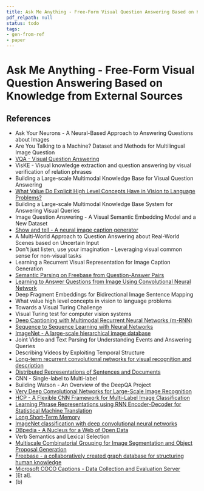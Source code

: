 ```yaml
---
title: Ask Me Anything - Free-Form Visual Question Answering Based on Knowledge from External Sources
pdf_relpath: null
status: todo
tags:
- gen-from-ref
- paper
---
```


# Ask Me Anything - Free-Form Visual Question Answering Based on Knowledge from External Sources

## References

- Ask Your Neurons - A Neural-Based Approach to Answering Questions about Images
- Are You Talking to a Machine? Dataset and Methods for Multilingual Image Question
- [VQA - Visual Question Answering](./vqa-visual-question-answering.md)
- VisKE - Visual knowledge extraction and question answering by visual verification of relation phrases
- Building a Large-scale Multimodal Knowledge Base for Visual Question Answering
- [What Value Do Explicit High Level Concepts Have in Vision to Language Problems?](./what-value-do-explicit-high-level-concepts-have-in-vision-to-language-problems.md)
- Building a Large-scale Multimodal Knowledge Base System for Answering Visual Queries
- Image Question Answering - A Visual Semantic Embedding Model and a New Dataset
- [Show and tell - A neural image caption generator](./show-and-tell-a-neural-image-caption-generator.md)
- A Multi-World Approach to Question Answering about Real-World Scenes based on Uncertain Input
- Don't just listen, use your imagination - Leveraging visual common sense for non-visual tasks
- Learning a Recurrent Visual Representation for Image Caption Generation
- [Semantic Parsing on Freebase from Question-Answer Pairs](./semantic-parsing-on-freebase-from-question-answer-pairs.md)
- [Learning to Answer Questions from Image Using Convolutional Neural Network](./learning-to-answer-questions-from-image-using-convolutional-neural-network.md)
- Deep Fragment Embeddings for Bidirectional Image Sentence Mapping
- What value high level concepts in vision to language problems
- Towards a Visual Turing Challenge
- Visual Turing test for computer vision systems
- [Deep Captioning with Multimodal Recurrent Neural Networks (m-RNN)](./deep-captioning-with-multimodal-recurrent-neural-networks-m-rnn.md)
- [Sequence to Sequence Learning with Neural Networks](./sequence-to-sequence-learning-with-neural-networks.md)
- [ImageNet - A large-scale hierarchical image database](./imagenet-a-large-scale-hierarchical-image-database.md)
- Joint Video and Text Parsing for Understanding Events and Answering Queries
- Describing Videos by Exploiting Temporal Structure
- [Long-term recurrent convolutional networks for visual recognition and description](./long-term-recurrent-convolutional-networks-for-visual-recognition-and-description.md)
- [Distributed Representations of Sentences and Documents](./distributed-representations-of-sentences-and-documents.md)
- CNN - Single-label to Multi-label
- Building Watson - An Overview of the DeepQA Project
- [Very Deep Convolutional Networks for Large-Scale Image Recognition](./very-deep-convolutional-networks-for-large-scale-image-recognition.md)
- [HCP - A Flexible CNN Framework for Multi-Label Image Classification](./hcp-a-flexible-cnn-framework-for-multi-label-image-classification.md)
- [Learning Phrase Representations using RNN Encoder-Decoder for Statistical Machine Translation](./learning-phrase-representations-using-rnn-encoder-decoder-for-statistical-machine-translation.md)
- [Long Short-Term Memory](./long-short-term-memory.md)
- [ImageNet classification with deep convolutional neural networks](./imagenet-classification-with-deep-convolutional-neural-networks.md)
- [DBpedia - A Nucleus for a Web of Open Data](./dbpedia-a-nucleus-for-a-web-of-open-data.md)
- Verb Semantics and Lexical Selection
- [Multiscale Combinatorial Grouping for Image Segmentation and Object Proposal Generation](./multiscale-combinatorial-grouping-for-image-segmentation-and-object-proposal-generation.md)
- [Freebase - a collaboratively created graph database for structuring human knowledge](./freebase-a-collaboratively-created-graph-database-for-structuring-human-knowledge.md)
- [Microsoft COCO Captions - Data Collection and Evaluation Server](./microsoft-coco-captions-data-collection-and-evaluation-server.md)
- [Et al].
- (b)
